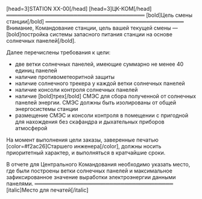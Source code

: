 [head=3]STATION XX-00[/head]
[head=3]ЦК-КОМ[/head]
═════════════════════════════════════
[bold]Цель смены станции[/bold]
═════════════════════════════════════
Внимание, Командование станции, цель вашей текущей смены — [bold]постройка системы запасного питания станции на основе солнечных панелей[/bold].

Далее перечислены требования к цели:
- две ветки солнечных панелей, имеющие суммарно не менее 40 единиц панелей
- наличие противометеоритной защиты
- наличие солнечного трекера у каждой ветки солнечных панелей
- наличие консоли контроля солнечных панелей
- наличие [bold]трех[/bold] СМЭС для сбора полученной от солнечных панелей энергии. СМЭС должны быть изолированы от общей энергосистемы станции
- размещение СМЭС и консоли контроля в помещении с пригодной для нахождения без скафандра и дыхательных приборов атмосферой

На момент выполнения цели заказы, заверенные печатью [color=#f2ac26]Старшего инженера[/color], должны носить приоритетный характер, и выполняться в кратчайшие сроки.

В отчете для Центрального Командования необходимо указать место, где были построены ветки солнечных панелей и максимальное зафиксированное значение выработки электроэнергии данными панелями.
═════════════════════════════════════
[italic]Место для печатей[/italic]
